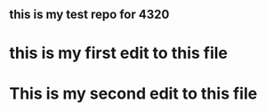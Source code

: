## this is my test repo for 4320

# this is my first edit to this file
# This is my second edit to this file
